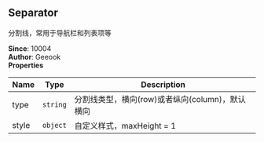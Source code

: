 <a name="module_Separator"></a>

## Separator
分割线，常用于导航栏和列表项等

  
**Since**: 10004  
**Author**: Geeook  
**Properties**

| Name | Type | Description |
| --- | --- | --- |
| type | <code>string</code> | 分割线类型，横向(row)或者纵向(column)，默认横向 |
| style | <code>object</code> | 自定义样式，maxHeight = 1 |

